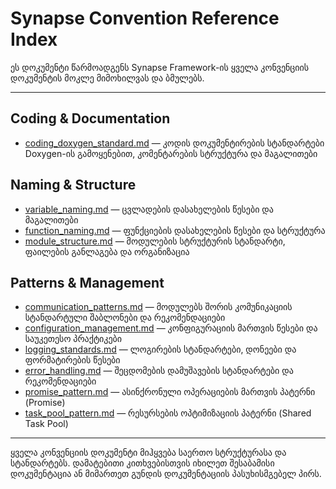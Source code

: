 # Synapse Convention Reference Index

ეს დოკუმენტი წარმოადგენს Synapse Framework-ის ყველა კონვენციის დოკუმენტის მოკლე მიმოხილვას და ბმულებს.

---

## Coding & Documentation

- [coding_doxygen_standard.md](coding_doxygen_standard.md) — კოდის დოკუმენტირების სტანდარტები Doxygen-ის გამოყენებით, კომენტარების სტრუქტურა და მაგალითები

## Naming & Structure

- [variable_naming.md](variable_naming.md) — ცვლადების დასახელების წესები და მაგალითები
- [function_naming.md](function_naming.md) — ფუნქციების დასახელების წესები და სტრუქტურა
- [module_structure.md](module_structure.md) — მოდულების სტრუქტურის სტანდარტი, ფაილების განლაგება და ორგანიზაცია

## Patterns & Management

- [communication_patterns.md](communication_patterns.md) — მოდულებს შორის კომუნიკაციის სტანდარტული შაბლონები და რეკომენდაციები
- [configuration_management.md](configuration_management.md) — კონფიგურაციის მართვის წესები და საუკეთესო პრაქტიკები
- [logging_standards.md](logging_standards.md) — ლოგირების სტანდარტები, დონეები და ფორმატირების წესები
- [error_handling.md](error_handling.md) — შეცდომების დამუშავების სტანდარტები და რეკომენდაციები
- [promise_pattern.md](promise_pattern.md) — ასინქრონული ოპერაციების მართვის პატერნი (Promise)
- [task_pool_pattern.md](task_pool_pattern.md) — რესურსების ოპტიმიზაციის პატერნი (Shared Task Pool)

---

ყველა კონვენციის დოკუმენტი მიჰყვება საერთო სტრუქტურასა და სტანდარტებს. დამატებითი კითხვებისთვის იხილეთ შესაბამისი დოკუმენტაცია ან მიმართეთ გუნდის დოკუმენტაციის პასუხისმგებელ პირს.
